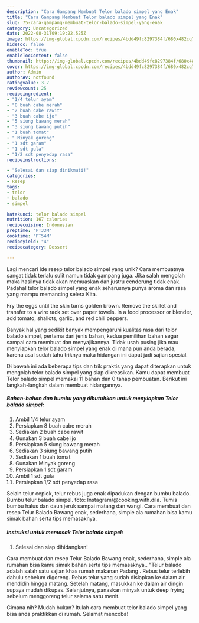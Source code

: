 ```yaml
---
description: "Cara Gampang Membuat Telor balado simpel yang Enak"
title: "Cara Gampang Membuat Telor balado simpel yang Enak"
slug: 75-cara-gampang-membuat-telor-balado-simpel-yang-enak
category: Uncategorized
date: 2022-08-31T09:19:22.525Z
image: https://img-global.cpcdn.com/recipes/4bdd49fc8297384f/680x482cq70/telor-balado-simpel-foto-resep-utama.jpg
hideToc: false
enableToc: true
enableTocContent: false
thumbnail: https://img-global.cpcdn.com/recipes/4bdd49fc8297384f/680x482cq70/telor-balado-simpel-foto-resep-utama.jpg
cover: https://img-global.cpcdn.com/recipes/4bdd49fc8297384f/680x482cq70/telor-balado-simpel-foto-resep-utama.jpg
author: Admin
authorAv: notfound
ratingvalue: 3.7
reviewcount: 25
recipeingredient:
- "1/4 telur ayam"
- "8 buah cabe merah"
- "2 buah cabe rawit"
- "3 buah cabe ijo"
- "5 siung bawang merah"
- "3 siung bawang putih"
- "1 buah tomat"
- " Minyak goreng"
- "1 sdt garam"
- "1 sdt gula"
- "1/2 sdt penyedap rasa"
recipeinstructions:

- "Selesai dan siap dinikmati!"
categories:
- Resep
tags:
- telor
- balado
- simpel

katakunci: telor balado simpel 
nutrition: 167 calories
recipecuisine: Indonesian
preptime: "PT33M"
cooktime: "PT54M"
recipeyield: "4"
recipecategory: Dessert

---
```





Lagi mencari ide resep telor balado simpel yang unik? Cara membuatnya sangat tidak terlalu sulit namun tidak gampang juga. Jika salah mengolah maka hasilnya tidak akan memuaskan dan justru cenderung tidak enak. Padahal telor balado simpel yang enak seharusnya punya aroma dan rasa yang mampu memancing selera Kita.





Fry the eggs until the skin turns golden brown. Remove the skillet and transfer to a wire rack set over paper towels. In a food processor or blender, add tomato, shallots, garlic, and red chili peppers.

Banyak hal yang sedikit banyak mempengaruhi kualitas rasa dari telor balado simpel, pertama dari jenis bahan, kedua pemilihan bahan segar sampai cara membuat dan menyajikannya. Tidak usah pusing jika mau menyiapkan telor balado simpel yang enak di mana pun anda berada, karena asal sudah tahu triknya maka hidangan ini dapat jadi sajian spesial.






Di bawah ini ada beberapa tips dan trik praktis yang dapat diterapkan untuk mengolah telor balado simpel yang siap dikreasikan. Kamu dapat membuat Telor balado simpel memakai 11 bahan dan 0 tahap pembuatan. Berikut ini langkah-langkah dalam membuat hidangannya.

<!--inarticleads1-->

##### Bahan-bahan dan bumbu yang dibutuhkan untuk menyiapkan Telor balado simpel:

1. Ambil 1/4 telur ayam
1. Persiapkan 8 buah cabe merah
1. Sediakan 2 buah cabe rawit
1. Gunakan 3 buah cabe ijo
1. Persiapkan 5 siung bawang merah
1. Sediakan 3 siung bawang putih
1. Sediakan 1 buah tomat
1. Gunakan  Minyak goreng
1. Persiapkan 1 sdt garam
1. Ambil 1 sdt gula
1. Persiapkan 1/2 sdt penyedap rasa


Selain telur ceplok, telur rebus juga enak dipadukan dengan bumbu balado. Bumbu telur balado simpel. foto: Instagram/@cooking.with.dila. Tumis bumbu halus dan daun jeruk sampai matang dan wangi. Cara membuat dan resep Telur Balado Bawang enak, sederhana, simple ala rumahan bisa kamu simak bahan serta tips memasaknya. 

<!--inarticleads2-->

##### Instruksi untuk memasak Telor balado simpel:


1. Selesai dan siap dihidangkan!

Cara membuat dan resep Telur Balado Bawang enak, sederhana, simple ala rumahan bisa kamu simak bahan serta tips memasaknya.. &#34;Telur balado adalah salah satu sajian khas rumah makanan Padang . Rebus telur terlebih dahulu sebelum digoreng. Rebus telur yang sudah disiapkan ke dalam air mendidih hingga matang. Setelah matang, masukkan ke dalam air dingin supaya mudah dikupas. Selanjutnya, panaskan minyak untuk deep frying sebelum menggoreng telur selama satu menit. 

Gimana nih? Mudah bukan? Itulah cara membuat telor balado simpel yang bisa anda praktikkan di rumah. Selamat mencoba!
